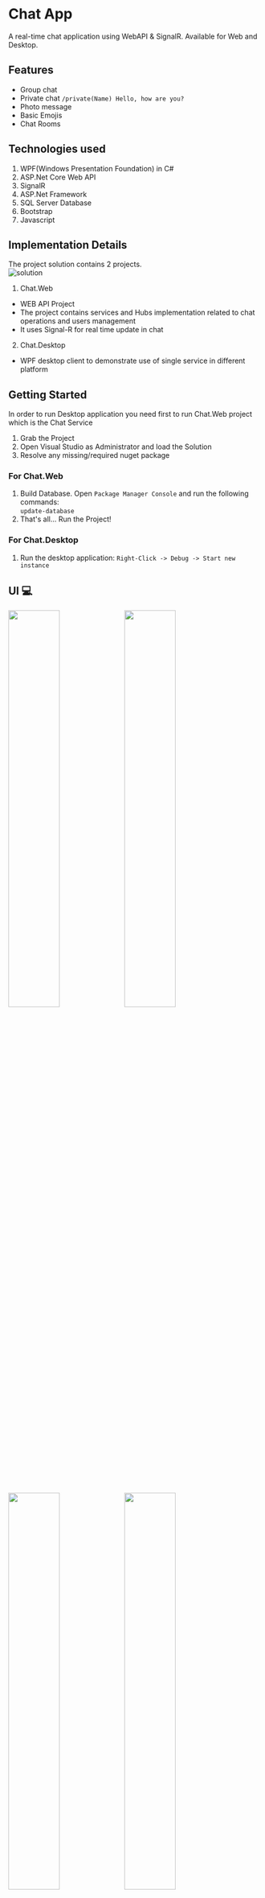# Chat App
A real-time chat application using WebAPI & SignalR. Available for Web and Desktop.

## Features
* Group chat
* Private chat `/private(Name) Hello, how are you?`
* Photo message
* Basic Emojis
* Chat Rooms

## Technologies used
1. WPF(Windows Presentation Foundation) in C#
2. ASP.Net Core Web API
3. SignalR
4. ASP.Net Framework
5. SQL Server Database
6. Bootstrap
7. Javascript

## Implementation Details
The project solution contains 2 projects. <br>
![solution](https://user-images.githubusercontent.com/48133426/113412361-a629b380-93d5-11eb-8df1-3c0cb24713b9.jpg)


1. Chat.Web
- WEB API Project
- The project contains services and Hubs implementation related to chat operations and users management
- It uses Signal-R for real time update in chat
2. Chat.Desktop
- WPF desktop client to demonstrate use of single service in different platform

## Getting Started
In order to run Desktop application you need first to run Chat.Web project which is the Chat Service

1. Grab the Project
2. Open Visual Studio as Administrator and load the Solution
3. Resolve any missing/required nuget package

### For Chat.Web
1. Build Database. Open `Package Manager Console` and run the following commands: <br />
`update-database` <br />
2. That's all... Run the Project!

### For Chat.Desktop
1. Run the desktop application: `Right-Click -> Debug -> Start new instance`


## UI 💻
<img src="https://user-images.githubusercontent.com/48133426/113413215-bb9fdd00-93d7-11eb-97d9-a97ebdf0623b.png" width="45%"></img> <img src="https://user-images.githubusercontent.com/48133426/113412465-fb65c500-93d5-11eb-9b76-efeaf077f7e1.png" width="45%"></img> <img src="https://user-images.githubusercontent.com/48133426/113412704-9bbbe980-93d6-11eb-82fa-72cb12ebc415.jpg" width="45%"></img> <img src="https://user-images.githubusercontent.com/48133426/113412746-b42c0400-93d6-11eb-9df1-29931454a277.jpg" width="45%"></img> <img src="https://user-images.githubusercontent.com/48133426/113412769-bee69900-93d6-11eb-8655-9ec45740ef86.jpg" width="45%"></img> <img src="https://user-images.githubusercontent.com/48133426/113412796-cb6af180-93d6-11eb-879e-20b976df12d0.jpg" width="45%"></img> <img src="https://user-images.githubusercontent.com/48133426/113412811-d4f45980-93d6-11eb-89a2-d8bf81d9f9ef.jpg" width="45%"></img> <img src="https://user-images.githubusercontent.com/48133426/113412817-d887e080-93d6-11eb-8f6a-f80a4736e2c3.jpg" width="45%"></img> <img src="https://user-images.githubusercontent.com/48133426/113412825-de7dc180-93d6-11eb-8fb0-07cc3738bf7d.jpg" width="45%"></img> <img src="https://user-images.githubusercontent.com/48133426/113412827-e0e01b80-93d6-11eb-9214-d1577f5a096c.jpg" width="45%"></img> 

## Live Demo
[Visit Demo](http://bit.ly/soc_webapi_demo) <br>

### The MIT License
[![License: MIT](https://img.shields.io/badge/License-MIT-yellow.svg)](https://github.com/nevilparmar11/WebAPI-SignalR-ChatApplication/blob/main/LICENSE)  

---------

```javascript

if (youEnjoyed) {
    starThisRepository();
}

```

-----------

## Thank You
- Author : [Nevil Parmar](https://nevilparmar.me)
